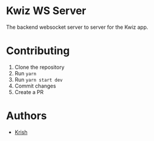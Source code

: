 # Kwiz WS Server

The backend websocket server to server for the Kwiz app.

# Contributing

1. Clone the repository
2. Run `yarn`
3. Run `yarn start dev`
4. Commit changes
5. Create a PR

# Authors

- [Krish](https://github.com/ikrishagarwal)
